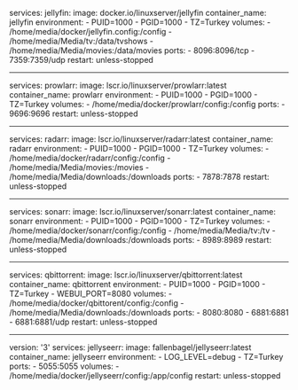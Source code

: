  
services:
  jellyfin:
    image: docker.io/linuxserver/jellyfin
    container_name: jellyfin
    environment:
      - PUID=1000
      - PGID=1000
      - TZ=Turkey
    volumes:
      - /home/media/docker/jellyfin.config:/config
      - /home/media/Media/tv:/data/tvshows
      - /home/media/Media/movies:/data/movies
    ports:
      - 8096:8096/tcp
      - 7359:7359/udp
    restart: unless-stopped

---
services:
  prowlarr:
    image: lscr.io/linuxserver/prowlarr:latest
    container_name: prowlarr
    environment:
      - PUID=1000
      - PGID=1000
      - TZ=Turkey
    volumes:
      - /home/media/docker/prowlarr/config:/config
    ports:
      - 9696:9696
    restart: unless-stopped

---
services:
  radarr:
    image: lscr.io/linuxserver/radarr:latest
    container_name: radarr
    environment:
      - PUID=1000
      - PGID=1000
      - TZ=Turkey
    volumes:
      - /home/media/docker/radarr/config:/config
      - /home/media/Media/movies:/movies
      - /home/media/Media/downloads:/downloads
    ports:
      - 7878:7878
    restart: unless-stopped

---
services:
  sonarr:
    image: lscr.io/linuxserver/sonarr:latest
    container_name: sonarr
    environment:
      - PUID=1000
      - PGID=1000
      - TZ=Turkey
    volumes:
      - /home/media/docker/sonarr/config:/config
      - /home/media/Media/tv:/tv
      - /home/media/Media/downloads:/downloads
    ports:
      - 8989:8989
    restart: unless-stopped

---
services:
  qbittorrent:
    image: lscr.io/linuxserver/qbittorrent:latest
    container_name: qbittorrent
    environment:
      - PUID=1000
      - PGID=1000
      - TZ=Turkey
      - WEBUI_PORT=8080
    volumes:
      - /home/media/docker/qbittorent/config:/config
      - /home/media/Media/downloads:/downloads
    ports:
      - 8080:8080
      - 6881:6881
      - 6881:6881/udp
    restart: unless-stopped

---
version: '3'
services:
    jellyseerr:
       image: fallenbagel/jellyseerr:latest
       container_name: jellyseerr
       environment:
            - LOG_LEVEL=debug
            - TZ=Turkey
       ports:
            - 5055:5055
       volumes:
            - /home/media/docker/jellyseerr/config:/app/config
       restart: unless-stopped 